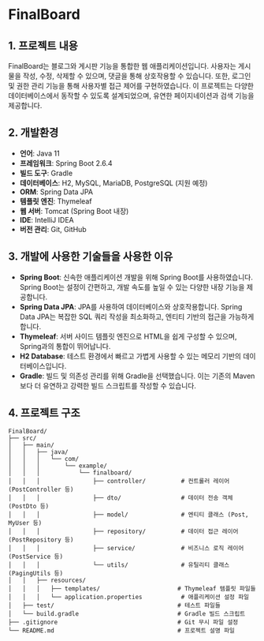 # FinalBoard

## 1. 프로젝트 내용
FinalBoard는 블로그와 게시판 기능을 통합한 웹 애플리케이션입니다. 사용자는 게시물을 작성, 수정, 삭제할 수 있으며, 댓글을 통해 상호작용할 수 있습니다. 또한, 로그인 및 권한 관리 기능을 통해 사용자별 접근 제어를 구현하였습니다. 이 프로젝트는 다양한 데이터베이스에서 동작할 수 있도록 설계되었으며, 유연한 페이지네이션과 검색 기능을 제공합니다.

## 2. 개발환경
- **언어**: Java 11
- **프레임워크**: Spring Boot 2.6.4
- **빌드 도구**: Gradle
- **데이터베이스**: H2, MySQL, MariaDB, PostgreSQL (지원 예정)
- **ORM**: Spring Data JPA
- **템플릿 엔진**: Thymeleaf
- **웹 서버**: Tomcat (Spring Boot 내장)
- **IDE**: IntelliJ IDEA
- **버전 관리**: Git, GitHub

## 3. 개발에 사용한 기술들을 사용한 이유
- **Spring Boot**: 신속한 애플리케이션 개발을 위해 Spring Boot를 사용하였습니다. Spring Boot는 설정이 간편하고, 개발 속도를 높일 수 있는 다양한 내장 기능을 제공합니다.
- **Spring Data JPA**: JPA를 사용하여 데이터베이스와 상호작용합니다. Spring Data JPA는 복잡한 SQL 쿼리 작성을 최소화하고, 엔티티 기반의 접근을 가능하게 합니다.
- **Thymeleaf**: 서버 사이드 템플릿 엔진으로 HTML을 쉽게 구성할 수 있으며, Spring과의 통합이 뛰어납니다.
- **H2 Database**: 테스트 환경에서 빠르고 가볍게 사용할 수 있는 메모리 기반의 데이터베이스입니다.
- **Gradle**: 빌드 및 의존성 관리를 위해 Gradle을 선택했습니다. 이는 기존의 Maven보다 더 유연하고 강력한 빌드 스크립트를 작성할 수 있습니다.

## 4. 프로젝트 구조
```plaintext
FinalBoard/
├── src/
│   ├── main/
│   │   ├── java/
│   │   │   └── com/
│   │   │       └── example/
│   │   │           └── finalboard/
│   │   │               ├── controller/          # 컨트롤러 레이어 (PostController 등)
│   │   │               ├── dto/                 # 데이터 전송 객체 (PostDto 등)
│   │   │               ├── model/               # 엔티티 클래스 (Post, MyUser 등)
│   │   │               ├── repository/          # 데이터 접근 레이어 (PostRepository 등)
│   │   │               ├── service/             # 비즈니스 로직 레이어 (PostService 등)
│   │   │               └── utils/               # 유틸리티 클래스 (PagingUtils 등)
│   │   ├── resources/
│   │   │   ├── templates/                      # Thymeleaf 템플릿 파일들
│   │   │   └── application.properties           # 애플리케이션 설정 파일
│   ├── test/                                   # 테스트 파일들
│   └── build.gradle                            # Gradle 빌드 스크립트
├── .gitignore                                  # Git 무시 파일 설정
└── README.md                                   # 프로젝트 설명 파일

